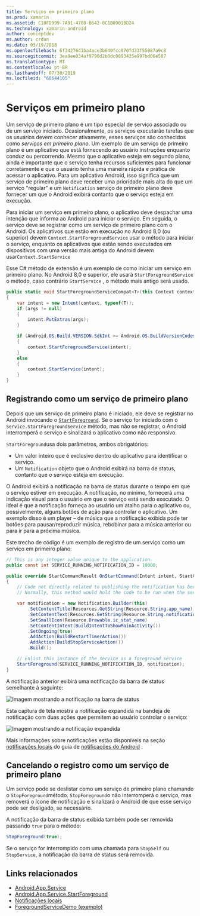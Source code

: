 ```yaml
---
title: Serviços em primeiro plano
ms.prod: xamarin
ms.assetid: C10FD999-7A91-4708-B642-0C1B0901BD24
ms.technology: xamarin-android
author: conceptdev
ms.author: crdun
ms.date: 03/19/2018
ms.openlocfilehash: 6f3427641ba4ace3b640fcc970fd33f55087a9c8
ms.sourcegitcommit: 3ea9ee034af9790d2b0dc0893435e997bd06e587
ms.translationtype: MT
ms.contentlocale: pt-BR
ms.lasthandoff: 07/30/2019
ms.locfileid: "68644105"
---
```

# <a name="foreground-services"></a>Serviços em primeiro plano

Um serviço de primeiro plano é um tipo especial de serviço associado ou de um serviço iniciado. Ocasionalmente, os serviços executarão tarefas que os usuários devem conhecer ativamente, esses serviços são conhecidos como _serviços em primeiro plano_. Um exemplo de um serviço de primeiro plano é um aplicativo que está fornecendo ao usuário instruções enquanto conduz ou percorrendo. Mesmo que o aplicativo esteja em segundo plano, ainda é importante que o serviço tenha recursos suficientes para funcionar corretamente e que o usuário tenha uma maneira rápida e prática de acessar o aplicativo. Para um aplicativo Android, isso significa que um serviço de primeiro plano deve receber uma prioridade mais alta do que um serviço "regular" e um `Notification` serviço de primeiro plano deve fornecer um que o Android exibirá contanto que o serviço esteja em execução.

Para iniciar um serviço em primeiro plano, o aplicativo deve despachar uma intenção que informa ao Android para iniciar o serviço. Em seguida, o serviço deve se registrar como um serviço de primeiro plano com o Android. Os aplicativos que estão em execução no Android 8,0 (ou superior) devem `Context.StartForegroundService` usar o método para iniciar o serviço, enquanto os aplicativos que estão sendo executados em dispositivos com uma versão mais antiga do Android devem usar`Context.StartService`

Esse C# método de extensão é um exemplo de como iniciar um serviço em primeiro plano. No Android 8,0 e superior, ele usará `StartForegroundService` o método, caso contrário `StartService` , o método mais antigo será usado.

```csharp
public static void StartForegroundServiceCompat<T>(this Context context, Bundle args = null) where T : Service
{
    var intent = new Intent(context, typeof(T));
    if (args != null) 
    {
        intent.PutExtras(args);
    }

    if (Android.OS.Build.VERSION.SdkInt >= Android.OS.BuildVersionCodes.O)
    {
        context.StartForegroundService(intent);
    }
    else
    {
        context.StartService(intent);
    }
}
```

## <a name="registering-as-a-foreground-service"></a>Registrando como um serviço de primeiro plano

Depois que um serviço de primeiro plano é iniciado, ele deve se registrar no Android invocando o [`StartForeground`](xref:Android.App.Service.StartForeground*). Se o serviço for iniciado com o `Service.StartForegroundService` método, mas não se registrar, o Android interromperá o serviço e sinalizará o aplicativo como não responsivo.

`StartForeground`usa dois parâmetros, ambos obrigatórios:

- Um valor inteiro que é exclusivo dentro do aplicativo para identificar o serviço.
- Um `Notification` objeto que o Android exibirá na barra de status, contanto que o serviço esteja em execução.

O Android exibirá a notificação na barra de status durante o tempo em que o serviço estiver em execução. A notificação, no mínimo, fornecerá uma indicação visual para o usuário em que o serviço está sendo executado. O ideal é que a notificação forneça ao usuário um atalho para o aplicativo ou, possivelmente, alguns botões de ação para controlar o aplicativo. Um exemplo disso é um player &ndash; de música que a notificação exibida pode ter botões para pausar/reproduzir música, rebobinar para a música anterior ou para ir para a próxima música. 

Este trecho de código é um exemplo de registro de um serviço como um serviço em primeiro plano:   

```csharp
// This is any integer value unique to the application.
public const int SERVICE_RUNNING_NOTIFICATION_ID = 10000;

public override StartCommandResult OnStartCommand(Intent intent, StartCommandFlags flags, int startId)
{
    // Code not directly related to publishing the notification has been omitted for clarity.
    // Normally, this method would hold the code to be run when the service is started.

    var notification = new Notification.Builder(this)
        .SetContentTitle(Resources.GetString(Resource.String.app_name))
        .SetContentText(Resources.GetString(Resource.String.notification_text))
        .SetSmallIcon(Resource.Drawable.ic_stat_name)
        .SetContentIntent(BuildIntentToShowMainActivity())
        .SetOngoing(true)
        .AddAction(BuildRestartTimerAction())
        .AddAction(BuildStopServiceAction())
        .Build();

    // Enlist this instance of the service as a foreground service
    StartForeground(SERVICE_RUNNING_NOTIFICATION_ID, notification);
}
```

A notificação anterior exibirá uma notificação da barra de status semelhante à seguinte:

![Imagem mostrando a notificação na barra de status](foreground-services-images/foreground-services-01.png "Imagem mostrando a notificação na barra de status")

Esta captura de tela mostra a notificação expandida na bandeja de notificação com duas ações que permitem ao usuário controlar o serviço:

![Imagem mostrando a notificação expandida](foreground-services-images/foreground-services-02.png "Imagem mostrando a notificação expandida.")

Mais informações sobre notificações estão disponíveis na seção [notificações locais](~/android/app-fundamentals/notifications/local-notifications.md) do guia de [notificações do Android](~/android/app-fundamentals/notifications/index.md) .

## <a name="unregistering-as-a-foreground-service"></a>Cancelando o registro como um serviço de primeiro plano

Um serviço pode se deslistar como um serviço de primeiro plano chamando o `StopForeground`método. `StopForeground`o não interromperá o serviço, mas removerá o ícone de notificação e sinalizará o Android de que esse serviço pode ser desligado, se necessário.

A notificação da barra de status exibida também pode ser removida passando `true` para o método: 

```csharp
StopForeground(true);
```

Se o serviço for interrompido com uma chamada para `StopSelf` ou `StopService`, a notificação da barra de status será removida.

## <a name="related-links"></a>Links relacionados

- [Android.App.Service](xref:Android.App.Service)
- [Android.App.Service.StartForeground](xref:Android.App.Service.StartForeground*)
- [Notificações locais](~/android/app-fundamentals/notifications/local-notifications.md)
- [ForegroundServiceDemo (exemplo)](https://docs.microsoft.com/samples/xamarin/monodroid-samples/applicationfundamentals-servicesamples-foregroundservicedemo)
